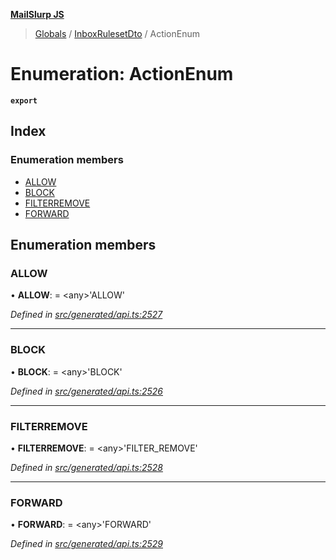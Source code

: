 **[MailSlurp JS](../README.md)**

> [Globals](../README.md) / [InboxRulesetDto](../modules/inboxrulesetdto.md) / ActionEnum

# Enumeration: ActionEnum

**`export`** 

## Index

### Enumeration members

* [ALLOW](inboxrulesetdto.actionenum.md#allow)
* [BLOCK](inboxrulesetdto.actionenum.md#block)
* [FILTERREMOVE](inboxrulesetdto.actionenum.md#filterremove)
* [FORWARD](inboxrulesetdto.actionenum.md#forward)

## Enumeration members

### ALLOW

•  **ALLOW**:  = \<any>'ALLOW'

*Defined in [src/generated/api.ts:2527](https://github.com/mailslurp/mailslurp-client/blob/67ec74c/src/generated/api.ts#L2527)*

___

### BLOCK

•  **BLOCK**:  = \<any>'BLOCK'

*Defined in [src/generated/api.ts:2526](https://github.com/mailslurp/mailslurp-client/blob/67ec74c/src/generated/api.ts#L2526)*

___

### FILTERREMOVE

•  **FILTERREMOVE**:  = \<any>'FILTER\_REMOVE'

*Defined in [src/generated/api.ts:2528](https://github.com/mailslurp/mailslurp-client/blob/67ec74c/src/generated/api.ts#L2528)*

___

### FORWARD

•  **FORWARD**:  = \<any>'FORWARD'

*Defined in [src/generated/api.ts:2529](https://github.com/mailslurp/mailslurp-client/blob/67ec74c/src/generated/api.ts#L2529)*
